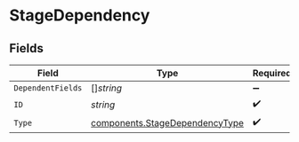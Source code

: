 # StageDependency


## Fields

| Field                                                                            | Type                                                                             | Required                                                                         | Description                                                                      |
| -------------------------------------------------------------------------------- | -------------------------------------------------------------------------------- | -------------------------------------------------------------------------------- | -------------------------------------------------------------------------------- |
| `DependentFields`                                                                | []*string*                                                                       | :heavy_minus_sign:                                                               | N/A                                                                              |
| `ID`                                                                             | *string*                                                                         | :heavy_check_mark:                                                               | N/A                                                                              |
| `Type`                                                                           | [components.StageDependencyType](../../models/components/stagedependencytype.md) | :heavy_check_mark:                                                               | N/A                                                                              |